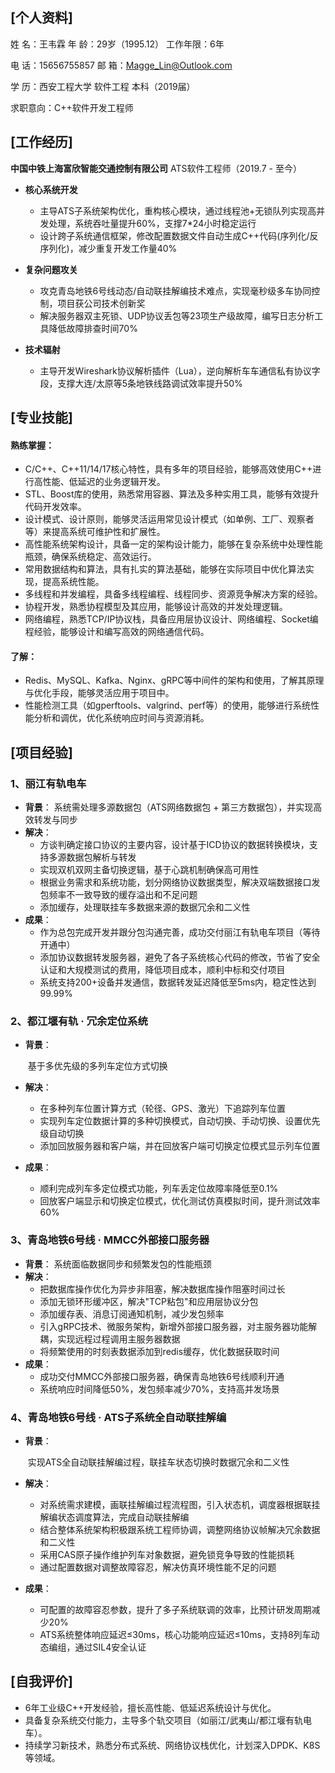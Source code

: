 ## **[个人资料]**

姓   名：王韦霖				年   龄：29岁（1995.12）                   		工作年限：6年

电   话：15656755857			邮   箱：Magge_Lin@Outlook.com

学   历：西安工程大学 软件工程 本科（2019届）

求职意向：C++软件开发工程师

## **[工作经历]**  

**中国中铁上海富欣智能交通控制有限公司** 
ATS软件工程师（2019.7 - 至今）

- **核心系统开发**  
  - 主导ATS子系统架构优化，重构核心模块，通过线程池+无锁队列实现高并发处理，系统吞吐量提升60%，支撑7*24小时稳定运行  
  - 设计跨子系统通信框架，修改配置数据文件自动生成C++代码(序列化/反序列化)，减少重复开发工作量40%  

- **复杂问题攻关**  
  - 攻克青岛地铁6号线动态/自动联挂解编技术难点，实现毫秒级多车协同控制，项目获公司技术创新奖  
  - 解决服务器双主死锁、UDP协议丢包等23项生产级故障，编写日志分析工具降低故障排查时间70%

- **技术辐射**  
  - 主导开发Wireshark协议解析插件（Lua），逆向解析车车通信私有协议字段，支撑大连/太原等5条地铁线路调试效率提升50%  

## **[专业技能]**

#### 熟练掌握：

- C/C++、C++11/14/17核心特性，具有多年的项目经验，能够高效使用C++进行高性能、低延迟的业务逻辑开发。
- STL、Boost库的使用，熟悉常用容器、算法及多种实用工具，能够有效提升代码开发效率。
- 设计模式、设计原则，能够灵活运用常见设计模式（如单例、工厂、观察者等）来提高系统可维护性和扩展性。
- 高性能系统架构设计，具备一定的架构设计能力，能够在复杂系统中处理性能瓶颈，确保系统稳定、高效运行。
- 常用数据结构和算法，具有扎实的算法基础，能够在实际项目中优化算法实现，提高系统性能。
- 多线程和并发编程，具备多线程编程、线程同步、资源竞争解决方案的经验。
- 协程开发，熟悉协程模型及其应用，能够设计高效的并发处理逻辑。
- 网络编程，熟悉TCP/IP协议栈，具备应用层协议设计、网络编程、Socket编程经验，能够设计和编写高效的网络通信代码。

#### 了解：

- Redis、MySQL、Kafka、Nginx、gRPC等中间件的架构和使用，了解其原理与优化手段，能够灵活应用于项目中。
- 性能检测工具（如gperftools、valgrind、perf等）的使用，能够进行系统性能分析和调优，优化系统响应时间与资源消耗。

## **[项目经验]**

### 1、**丽江有轨电车**

- **背景**：
  	系统需处理多源数据包（ATS网络数据包 + 第三方数据包），并实现高效转发与同步
- **解决**：
  - 方谈判确定接口协议的主要内容，设计基于ICD协议的数据转换模块，支持多源数据包解析与转发
  - 实现双机双网主备切换逻辑，基于心跳机制确保高可用性
  - 根据业务需求和系统功能，划分网络协议数据类型，解决双端数据接口发包频率不一致导致的缓存溢出和不足问题
  - 添加缓存，处理联挂车多数据来源的数据冗余和二义性
- **成果**：
  - 作为总包完成开发并跟分包沟通完善，成功交付丽江有轨电车项目（等待开通中）
  - 添加协议数据转发服务器，避免了各子系统核心代码的修改，节省了安全认证和大规模测试的费用，降低项目成本，顺利中标和交付项目
  - 系统支持200+设备并发通信，数据转发延迟降低至5ms内，稳定性达到99.99%

### 2、**都江堰有轨 · 冗余定位系统**

- **背景**：

  ​	基于多优先级的多列车定位方式切换

- **解决**：

  - 在多种列车位置计算方式（轮径、GPS、激光）下追踪列车位置
  - 实现列车定位数据计算的多种切换模式，自动切换、手动切换、设置优先级自动切换
  - 添加回放服务器和客户端，并在回放客户端可切换定位模式显示列车位置

- **成果**：

  - 顺利完成列车多定位模式功能，列车丢定位故障率降低至0.1%
  - 回放客户端显示和切换定位模式，优化测试仿真模拟时间，提升测试效率60%

### 3、**青岛地铁6号线 · MMCC外部接口服务器**

- **背景**：
  	系统面临数据同步和频繁发包的性能瓶颈
- **解决**：
  - 把数据库操作优化为异步非阻塞，解决数据库操作阻塞时间过长
  - 添加无锁环形缓冲区，解决"TCP粘包"和应用层协议分包
  - 添加缓存表、消息订阅通知机制，减少发包频率
  - 引入gRPC技术、微服务架构，新增外部接口服务器，对主服务器功能解耦，实现远程过程调用主服务器数据
  - 将频繁使用的时刻表数据添加到redis缓存，优化数据获取时间
- **成果**：
  - 成功交付MMCC外部接口服务器，确保青岛地铁6号线顺利开通
  - 系统响应时间降低50%，发包频率减少70%，支持高并发场景

### 4、**青岛地铁6号线  · ATS子系统全自动联挂解编**

- **背景**：

  ​	实现ATS全自动联挂解编过程，联挂车状态切换时数据冗余和二义性

- **解决**：

  - 对系统需求建模，画联挂解编过程流程图，引入状态机，调度器根据联挂解编状态调度算法，完成自动联挂解编
  - 结合整体系统架构积极跟系统工程师协调，调整网络协议帧解决冗余数据和二义性
  - 采用CAS原子操作维护列车对象数据，避免锁竞争导致的性能损耗
  - 通过配置数据对调整故障容忍，解决仿真环境性能不足的问题

- **成果**：

  - 可配置的故障容忍参数，提升了多子系统联调的效率，比预计研发周期减少20%
  - ATS系统整体响应延迟≤30ms，核心功能响应延迟≤10ms，支持8列车动态编组，通过SIL4安全认证

## **[自我评价]**

- 6年工业级C++开发经验，擅长高性能、低延迟系统设计与优化。  
- 具备复杂系统交付能力，主导多个轨交项目（如丽江/武夷山/都江堰有轨电车）。  
- 持续学习新技术，熟悉分布式系统、网络协议栈优化，计划深入DPDK、K8S等领域。  



